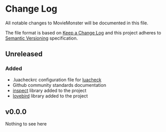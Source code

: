 # Change Log
All notable changes to MovieMonster will be documented in this file.

The file format is based on [Keep a Change Log](https://keepachangelog.com/en/1.0.0/) and this project adheres to [Semantic Versioning](https://semver.org/spec/v2.0.0.html) specification.

## Unreleased
### Added
- .luacheckrc configuration file for [luacheck](https://github.com/mpeterv/luacheck)
- Github community standards documentation
- [inspect](https://github.com/kikito/inspect.lua) library added to the project
- [lovebird](https://github.com/rxi/lovebird) library added to the project

## v0.0.0
Nothing to see here
